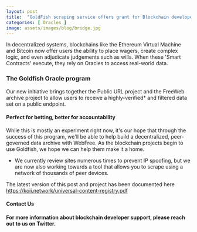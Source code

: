 ```yaml
---
layout: post
title:  "GoldFish scraping service offers grant for Blockchain developers"
categories: [ Oracles ]
image: assets/images/blog/bridge.jpg
---
```


In decentralized systems, blockchains like the Ethereum Virtual Machine and Bitcoin now offer users the ability to place wagers, create complex logic, and even adjudicate judgements such as wills. When these 'Smart Contracts' execute, they rely on Oracles to access real-world data.

<h3>The Goldfish Oracle program</h3>
Our new initiative brings together the Public URL project and the FreeWeb archive project to allow users to receive a highly-verified* and filtered data set on a public endpoint. 

<h4>Perfect for betting, better for accountability</h4>
While this is mostly an experiment right now, it's our hope that through the success of this program, we'll be able to help build a decentralized, peer-governed data archive with WebFree. As the blockchain projects begin to use Goldfish, we hope we can help them make it a home.

* We currently review sites numerous times to prevent IP spoofing, but we are now also working towards a tool that allows you to scrape using a network of thousands of peer devices. 

The latest version of this post and project has been documented here https://koii.network/universal-content-registry.pdf

<h4>Contact Us<h4>
For more information about blockchain developer support, please reach out to us on Twitter.

